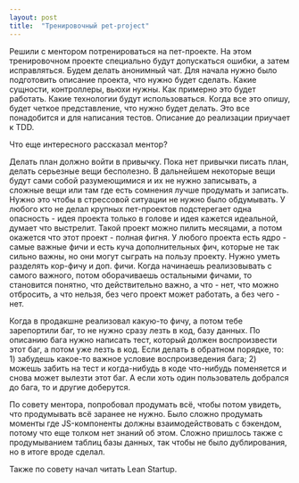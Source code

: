 ```yaml
---
layout: post
title:  "Тренировочный pet-project"
---
```

Решили с ментором потренироваться на пет-проекте. На этом тренировочном проекте специально будут допускаться ошибки, а затем исправляться. Будем делать анонимный чат. Для начала нужно было подготовить описание проекта, что нужно будет сделать. Какие сущности, контроллеры, вьюхи нужны. Как примерно это будет работать. Какие технологии будут использоваться. Когда все это опишу, будет четкое представление, что нужно будет делать.
Это все понадобится и для написания тестов. Описание до реализации приучает к TDD.


Что еще интересного рассказал ментор?

Делать план должно войти в привычку. Пока нет привычки писать план, делать серьезные вещи бесполезно. В дальнейшем некоторые вещи будут сами собой разумеющимися и их не нужно записывать, а сложные вещи или там где есть сомнения лучше продумать и записать. Нужно это чтобы в стрессовой ситуации не нужно было обдумывать.
У любого кто не делал крупных пет-проектов подстерегает одна опасность - идея проекта только в голове и идея кажется идеальной, думает что выстрелит. Такой проект можно пилить месяцами, а потом окажется что этот проект - полная фигня.
У любого проекта есть ядро - самые важные фичи и есть куча дополнительных фич, которые не так сильно важны, но они могут сыграть на пользу проекту. Нужно уметь разделять кор-фичу и доп. фичи. Когда начинаешь реализовывать с самого важного, потом оборачиваешь остальными фичами, то становится понятно, что действительно важно, а что - нет, что можно отбросить, а что нельзя, без чего проект может работать, а без чего - нет.

Когда в продакшне реализовал какую-то фичу, а потом тебе зарепортили баг, то не нужно сразу лезть в код, базу данных. По описанию бага нужно написать тест, который должен воспроизвести этот баг, а потом уже лезть в код. Если делать в обратном порядке, то: 1) забудешь какое-то важное условие воспроизведения бага; 2) можешь забить на тест и когда-нибудь в коде что-нибудь поменяется и снова может вылезти этот баг. А если хоть один пользователь добрался до бага, то и другие доберутся.


По совету ментора, попробовал продумать всё, чтобы потом увидеть, что продумывать всё заранее не нужно. Было сложно продумать моменты где JS-компоненты должны взаимодействовать с бэкендом, потому что еще толком нет знаний об этом. Сложно пришлось также с продумыванием таблиц базы данных, так чтобы не было дублирования, но в итоге вроде сделал.

Также по совету начал читать Lean Startup.
